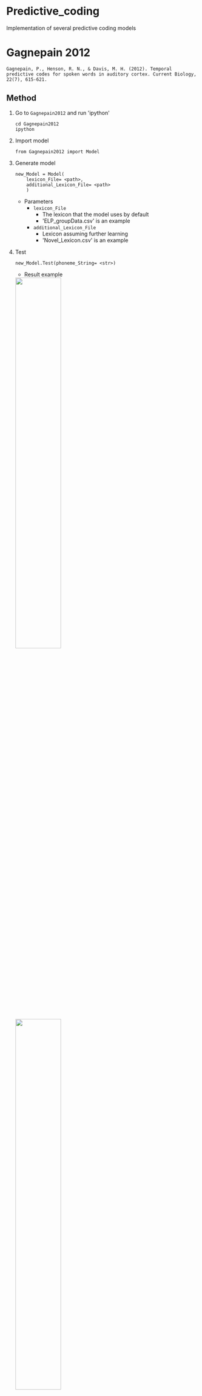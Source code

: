 # Predictive_coding
Implementation of several predictive coding models

# Gagnepain 2012

```
Gagnepain, P., Henson, R. N., & Davis, M. H. (2012). Temporal predictive codes for spoken words in auditory cortex. Current Biology, 22(7), 615-621.
```

## Method
1. Go to `Gagnepain2012` and run 'ipython'
    ```
    cd Gagnepain2012
    ipython
    ```

2. Import model
    ```
    from Gagnepain2012 import Model
    ```

3. Generate model
    ```    
    new_Model = Model(
        lexicon_File= <path>,
        additional_Lexicon_File= <path>
        )
    ```
        
    * Parameters
        * `lexicon_File`
            * The lexicon that the model uses by default
            * 'ELP_groupData.csv' is an example
        * `additional_Lexicon_File`
            * Lexicon assuming further learning
            * 'Novel_Lexicon.csv' is an example

4. Test
    ```
    new_Model.Test(phoneme_String= <str>)
    ```

    * Result example  
    <img src= './Figures/Gagnepain2012.Example.png' width= 50% height= 50% />
    <img src= './Figures/Gagnepain2012.Error.Example.png' width= 50% height= 50% />
        
# SRN

## Method
1. Go to `SRN` and run 'ipython'
    ```
    cd SRN
    ipython
    ```
2. Import model
    ```
    from SRN import Model, Sigmoid, Softmax, List_Test
    ```
3. Generate model
    ```
    new_Model = Model(
        hidden_Unit= <int>,
        output_Function= <Sigmoid or Softmax>,
        lexicon_File= <path>,
        additional_Lexicon_File= <path>,
        weight_File= <path>
        )
    ```

    * Parameters
        * `hidden_Unit`
            * The size of hidden units
        * `output_Function`
            * Determine output function
            * Softmax or Sigmoid
        * `lexicon_File`
            * The lexicon that the model uses by default
            * 'ELP_groupData.csv' is an example
        * `additional_Lexicon_File`
            * Lexicon assuming further learning
            * 'Novel_Lexicon_1.csv' is an example
        * `weight_File`
            * If you want load a pre-trained weight file, set the weight path
            * If not, set 'None'
    
4. Train basic lexicon
    ```
    new_Model.Train(
        learning_Rate= <float>,
        max_Epoch= <int>,
        epoch_Batch_Size= <int>,
        mode='Normal',
        test_Pronunciation = <str>
        )
    ```

    * Parameters
        * `learning_Rate`
            * The learning rate while training.
        * `max_Epoch`
            * Determine the maximum training epoch.
        * `epoch_Batch_Size`
            * Determine the batch size of training.
            * After doing batch training, the weight will be saved.
        * `mode`
            * In basic lexicon training, this parameter is fixed 'Normal'
        * `test_Pronunciation`
            * Determine one phoneme string will be tested While training.

5. Train additional lexicion
    ```
    new_Model.Train(
        learning_Rate= <float>,
        max_Epoch= <int>,
        epoch_Batch_Size= <int>,
        mode='Addition',
        test_Pronunciation = <str>
        )
    ```
    
    * Parameters
        * `learning_Rate`
            * The learning rate while training.
            * Lower value than basic lexicon training's is recommended.
        * `max_Epoch`
            * Determine the maximum training epoch.
        * `epoch_Batch_Size`
            * Determine the batch size of training.
            * After doing batch training, the weight will be saved.
        * `mode`
            * In basic lexicon training, this parameter is fixed 'Addition'
        * `test_Pronunciation`
            * Determine a phoneme string will be tested While training.

6. Single phoneme string test
    1. Load both of two pre and post addition models.
        ```
        pre_Model = Model(
            hidden_Unit= <int>,
            output_Function= <Sigmoid or Softmax>,
            lexicon_File= <path>,
            additional_Lexicon_File= <path>,
            weight_File= <path>
            )    

        post_Model = Model(
            hidden_Unit= <int>,
            output_Function= <Sigmoid or Softmax>,
            lexicon_File= <path>,
            additional_Lexicon_File= <path>,
            weight_File= <path>
            )
        ```

        * `weight_File` is located in './Result/Weight'

    2. Test
        ```
        pre_Model.Test(pronunciation= <str>, file_Suffix=<str>)
        post_Model.Test(pronunciation= <str>, file_Suffix=<str>)
        ```

        * Parameters
            * `test_Pronunciation`
                * Determine a phoneme string will be tested.
            * `file_Suffix`
                * Determine the suffix of exported file name

    * Result example  
    <img src= './Figures/SRN.Activation.Example.png' width= 30% height= 30% />
    <img src= './Figures/SRN.MSE.Example.png' width= 31.7% height= 31.7% />


7. Phoneme string list test
    1. Load both of two pre and post addition models.
        ```
        pre_Model = Model(
            hidden_Unit= <int>,
            output_Function= <Sigmoid or Softmax>,
            lexicon_File= <path>,
            additional_Lexicon_File= <path>,
            weight_File= <path>
            )    

        post_Model = Model(
            hidden_Unit= <int>,
            output_Function= <Sigmoid or Softmax>,
            lexicon_File= <path>,
            additional_Lexicon_File= <path>,
            weight_File= <path>
            )
        ```

        * `weight_File` is located in './Result/Weight'

    2. Type following command
        ```
        List_Test(
            pre_Model= pre_Model,
            post_Model= post_Model,
            phoneme_List= <list of str>
            )
        ```

        * `phoneme_List`
            * The list of phoneme string which you want to test

        * Result file is `'./Result/Result_Data.txt'`.
        
# TRACE
Trace simulations were conducted in C (available at http://magnuson.psy.uconn.edu/wp-content/uploads/sites/1140/2015/01/ctrace.zip). Code used for simulations is forthcoming.
